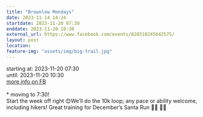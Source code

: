 ```yaml
---
title: "Brownlow Mondays"
date: 2023-11-14 14:24
startdate: 2023-11-20 07:30
enddate: 2023-11-20 10:30
external_url: https://www.facebook.com/events/828318245642575/
layout: post
location: 
feature-img: "assets/img/big-trail.jpg"
---
```


starting at: 2023-11-20 07:30<br>until: 2023-11-20 10:30<br><a href="https://www.facebook.com/events/828318245642575/">more info on FB</a><br><br>* moving to 7&#58;30! <br>
  Start the week off right 😊We’ll do the 10k loop; any pace or ability welcome, including hikers! Great training for December’s Santa Run 👊🏼 🎅🏼 <br>
  <br>
  
